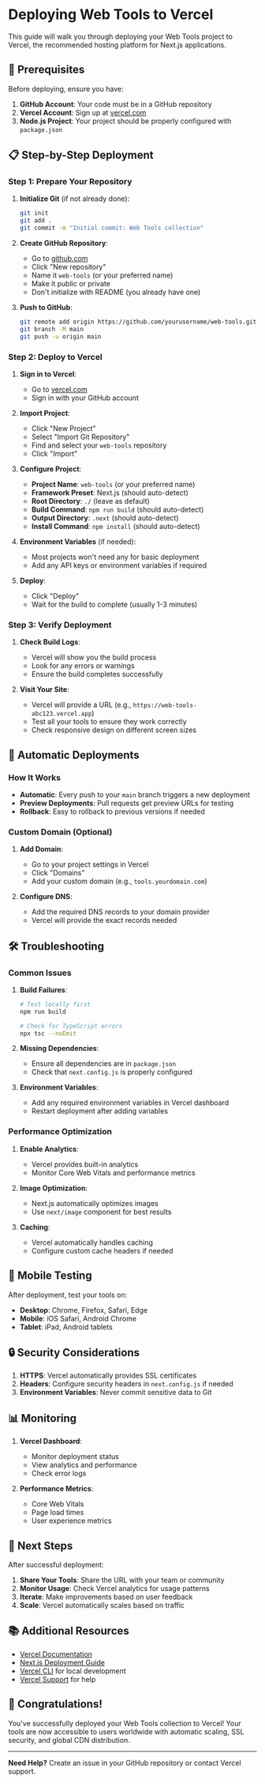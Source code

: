 # Deploying Web Tools to Vercel

This guide will walk you through deploying your Web Tools project to Vercel, the recommended hosting platform for Next.js applications.

## 🚀 Prerequisites

Before deploying, ensure you have:

1. **GitHub Account**: Your code must be in a GitHub repository
2. **Vercel Account**: Sign up at [vercel.com](https://vercel.com)
3. **Node.js Project**: Your project should be properly configured with `package.json`

## 📋 Step-by-Step Deployment

### Step 1: Prepare Your Repository

1. **Initialize Git** (if not already done):
   ```bash
   git init
   git add .
   git commit -m "Initial commit: Web Tools collection"
   ```

2. **Create GitHub Repository**:
   - Go to [github.com](https://github.com)
   - Click "New repository"
   - Name it `web-tools` (or your preferred name)
   - Make it public or private
   - Don't initialize with README (you already have one)

3. **Push to GitHub**:
   ```bash
   git remote add origin https://github.com/yourusername/web-tools.git
   git branch -M main
   git push -u origin main
   ```

### Step 2: Deploy to Vercel

1. **Sign in to Vercel**:
   - Go to [vercel.com](https://vercel.com)
   - Sign in with your GitHub account

2. **Import Project**:
   - Click "New Project"
   - Select "Import Git Repository"
   - Find and select your `web-tools` repository
   - Click "Import"

3. **Configure Project**:
   - **Project Name**: `web-tools` (or your preferred name)
   - **Framework Preset**: Next.js (should auto-detect)
   - **Root Directory**: `./` (leave as default)
   - **Build Command**: `npm run build` (should auto-detect)
   - **Output Directory**: `.next` (should auto-detect)
   - **Install Command**: `npm install` (should auto-detect)

4. **Environment Variables** (if needed):
   - Most projects won't need any for basic deployment
   - Add any API keys or environment variables if required

5. **Deploy**:
   - Click "Deploy"
   - Wait for the build to complete (usually 1-3 minutes)

### Step 3: Verify Deployment

1. **Check Build Logs**:
   - Vercel will show you the build process
   - Look for any errors or warnings
   - Ensure the build completes successfully

2. **Visit Your Site**:
   - Vercel will provide a URL (e.g., `https://web-tools-abc123.vercel.app`)
   - Test all your tools to ensure they work correctly
   - Check responsive design on different screen sizes

## 🔄 Automatic Deployments

### How It Works

- **Automatic**: Every push to your `main` branch triggers a new deployment
- **Preview Deployments**: Pull requests get preview URLs for testing
- **Rollback**: Easy to rollback to previous versions if needed

### Custom Domain (Optional)

1. **Add Domain**:
   - Go to your project settings in Vercel
   - Click "Domains"
   - Add your custom domain (e.g., `tools.yourdomain.com`)

2. **Configure DNS**:
   - Add the required DNS records to your domain provider
   - Vercel will provide the exact records needed

## 🛠️ Troubleshooting

### Common Issues

1. **Build Failures**:
   ```bash
   # Test locally first
   npm run build
   
   # Check for TypeScript errors
   npx tsc --noEmit
   ```

2. **Missing Dependencies**:
   - Ensure all dependencies are in `package.json`
   - Check that `next.config.js` is properly configured

3. **Environment Variables**:
   - Add any required environment variables in Vercel dashboard
   - Restart deployment after adding variables

### Performance Optimization

1. **Enable Analytics**:
   - Vercel provides built-in analytics
   - Monitor Core Web Vitals and performance metrics

2. **Image Optimization**:
   - Next.js automatically optimizes images
   - Use `next/image` component for best results

3. **Caching**:
   - Vercel automatically handles caching
   - Configure custom cache headers if needed

## 📱 Mobile Testing

After deployment, test your tools on:

- **Desktop**: Chrome, Firefox, Safari, Edge
- **Mobile**: iOS Safari, Android Chrome
- **Tablet**: iPad, Android tablets

## 🔒 Security Considerations

1. **HTTPS**: Vercel automatically provides SSL certificates
2. **Headers**: Configure security headers in `next.config.js` if needed
3. **Environment Variables**: Never commit sensitive data to Git

## 📊 Monitoring

1. **Vercel Dashboard**:
   - Monitor deployment status
   - View analytics and performance
   - Check error logs

2. **Performance Metrics**:
   - Core Web Vitals
   - Page load times
   - User experience metrics

## 🚀 Next Steps

After successful deployment:

1. **Share Your Tools**: Share the URL with your team or community
2. **Monitor Usage**: Check Vercel analytics for usage patterns
3. **Iterate**: Make improvements based on user feedback
4. **Scale**: Vercel automatically scales based on traffic

## 📚 Additional Resources

- [Vercel Documentation](https://vercel.com/docs)
- [Next.js Deployment Guide](https://nextjs.org/docs/deployment)
- [Vercel CLI](https://vercel.com/docs/cli) for local development
- [Vercel Support](https://vercel.com/support) for help

## 🎉 Congratulations!

You've successfully deployed your Web Tools collection to Vercel! Your tools are now accessible to users worldwide with automatic scaling, SSL security, and global CDN distribution.

---

**Need Help?** Create an issue in your GitHub repository or contact Vercel support.
